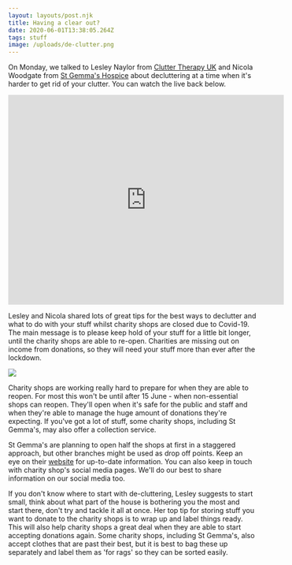 ```yaml
---
layout: layouts/post.njk
title: Having a clear out?
date: 2020-06-01T13:38:05.264Z
tags: stuff
image: /uploads/de-clutter.png
---
```

On Monday, we talked to Lesley Naylor from [Clutter Therapy UK](https://cluttertherapy.uk/) and Nicola Woodgate from [St Gemma's Hospice](https://www.st-gemma.co.uk/charity-shops) about decluttering at a time when it's harder to get rid of your clutter. You can watch the live back below.

<iframe src="https://www.facebook.com/plugins/video.php?href=https%3A%2F%2Fwww.facebook.com%2Fzerowasteleeds%2Fvideos%2F714842562645251%2F&show_text=1&width=560" width="560" height="426" style="border:none;overflow:hidden" scrolling="no" frameborder="0" allowTransparency="true" allow="encrypted-media" allowFullScreen="true"></iframe>

Lesley and Nicola shared lots of great tips for the best ways to declutter and what to do with your stuff whilst charity shops are closed due to Covid-19. The main message is to please keep hold of your stuff for a little bit longer, until the charity shops are able to re-open. Charities are missing out on income from donations, so they will need your stuff more than ever after the lockdown.

![](/uploads/charityshops.jpg)

Charity shops are working really hard to prepare for when they are able to reopen. For most this won't be until after 15 June - when non-essential shops can reopen. They'll open when it's safe for the public and staff and when they're able to manage the huge amount of donations they're expecting. If you've got a lot of stuff, some charity shops, including St Gemma's, may also offer a collection service. 

St Gemma's are planning to open half the shops at first in a staggered approach, but other branches might be used as drop off points. Keep an eye on their [website](https://www.st-gemma.co.uk/charity-shops) for up-to-date information. You can also keep in touch with charity shop's social media pages. We'll do our best to share information on our social media too. 

If you don't know where to start with de-cluttering, Lesley suggests to start small, think about what part of the house is bothering you the most and start there, don't try and tackle it all at once. Her top tip for storing stuff you want to donate to the charity shops is to wrap up and label things ready. This will also help charity shops a great deal when they are able to start accepting donations again. Some charity shops, including St Gemma's, also accept clothes that are past their best, but it is best to bag these up separately and label them as 'for rags' so they can be sorted easily.
